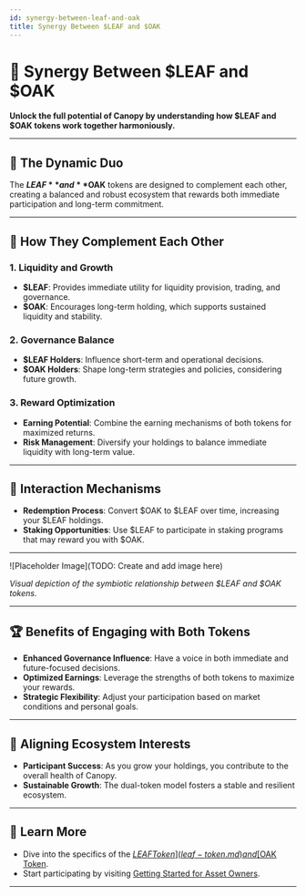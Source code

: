 ```yaml
---
id: synergy-between-leaf-and-oak
title: Synergy Between $LEAF and $OAK
---
```


# 🔗 Synergy Between $LEAF and $OAK

**Unlock the full potential of Canopy by understanding how $LEAF and $OAK tokens work together harmoniously.**

---

## 🌿 **The Dynamic Duo**

The **$LEAF** and **$OAK** tokens are designed to complement each other, creating a balanced and robust ecosystem that rewards both immediate participation and long-term commitment.

---

## 🌟 **How They Complement Each Other**

### **1. Liquidity and Growth**

- **$LEAF**: Provides immediate utility for liquidity provision, trading, and governance.
- **$OAK**: Encourages long-term holding, which supports sustained liquidity and stability.

### **2. Governance Balance**

- **$LEAF Holders**: Influence short-term and operational decisions.
- **$OAK Holders**: Shape long-term strategies and policies, considering future growth.

### **3. Reward Optimization**

- **Earning Potential**: Combine the earning mechanisms of both tokens for maximized returns.
- **Risk Management**: Diversify your holdings to balance immediate liquidity with long-term value.

---

## 🔄 **Interaction Mechanisms**

- **Redemption Process**: Convert $OAK to $LEAF over time, increasing your $LEAF holdings.
- **Staking Opportunities**: Use $LEAF to participate in staking programs that may reward you with $OAK.

---

![Placeholder Image](TODO: Create and add image here)

*Visual depiction of the symbiotic relationship between $LEAF and $OAK tokens.*

---

## 🏆 **Benefits of Engaging with Both Tokens**

- **Enhanced Governance Influence**: Have a voice in both immediate and future-focused decisions.
- **Optimized Earnings**: Leverage the strengths of both tokens to maximize your rewards.
- **Strategic Flexibility**: Adjust your participation based on market conditions and personal goals.

---

## 🤝 **Aligning Ecosystem Interests**

- **Participant Success**: As you grow your holdings, you contribute to the overall health of Canopy.
- **Sustainable Growth**: The dual-token model fosters a stable and resilient ecosystem.

---

## 📖 **Learn More**

- Dive into the specifics of the [$LEAF Token](leaf-token.md) and [$OAK Token](oak-token.md).
- Start participating by visiting [Getting Started for Asset Owners](../getting-started/for-asset-owners.md).

---
